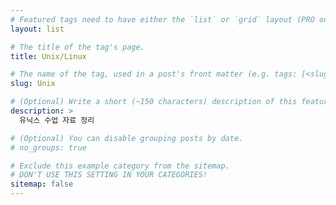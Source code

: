 ```yaml
---
# Featured tags need to have either the `list` or `grid` layout (PRO only).
layout: list

# The title of the tag's page.
title: Unix/Linux

# The name of the tag, used in a post's front matter (e.g. tags: [<slug>]).
slug: Unix

# (Optional) Write a short (~150 characters) description of this featured tag.
description: >
  유닉스 수업 자료 정리

# (Optional) You can disable grouping posts by date.
# no_groups: true

# Exclude this example category from the sitemap.
# DON'T USE THIS SETTING IN YOUR CATEGORIES!
sitemap: false
---
```

